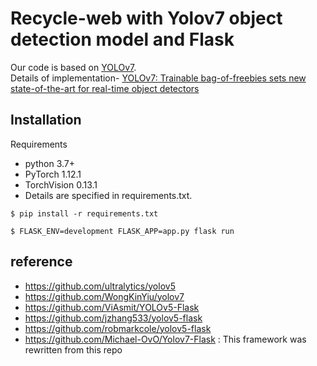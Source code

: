 # Recycle-web with Yolov7 object detection model and Flask
Our code is based on [YOLOv7](https://github.com/WongKinYiu/yolov7).  
Details of implementation- [YOLOv7: Trainable bag-of-freebies sets new state-of-the-art for real-time object detectors](https://arxiv.org/abs/2207.02696)



## Installation
Requirements
- python 3.7+
- PyTorch 1.12.1
- TorchVision 0.13.1
- Details are specified in requirements.txt.

`$ pip install -r requirements.txt`

`$ FLASK_ENV=development FLASK_APP=app.py flask run`


## reference
- https://github.com/ultralytics/yolov5
- https://github.com/WongKinYiu/yolov7
- https://github.com/ViAsmit/YOLOv5-Flask
- https://github.com/jzhang533/yolov5-flask 
- https://github.com/robmarkcole/yolov5-flask
- https://github.com/Michael-OvO/Yolov7-Flask : This framework was rewritten from this repo
